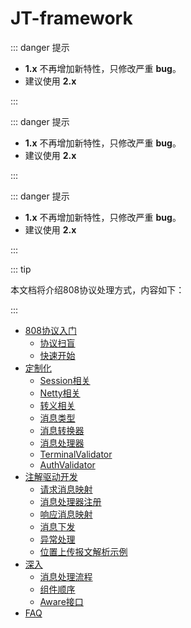 # JT-framework

::: danger 提示

- **1.x** 不再增加新特性，只修改严重 **bug**。
- 建议使用 **2.x**

:::

::: danger 提示

- **1.x** 不再增加新特性，只修改严重 **bug**。
- 建议使用 **2.x**

:::

::: danger 提示

- **1.x** 不再增加新特性，只修改严重 **bug**。
- 建议使用 **2.x**

:::

::: tip

本文档将介绍808协议处理方式，内容如下：

:::

- [808协议入门](docs/v1/jt-808/guide/basic)
    - [协议扫盲](docs/v1/jt-808/guide/basic/protocol-introduction.md)
    - [快速开始](docs/v1/jt-808/guide/basic/quick-start.md)
- [定制化](./customization/)
    - [Session相关](docs/v1/jt-808/guide/customization/session-config.md)
    - [Netty相关](docs/v1/jt-808/guide/customization/netty-config.md)
    - [转义相关](docs/v1/jt-808/guide/customization/escape-config.md)
    - [消息类型](docs/v1/jt-808/guide/customization/msg-type-config.md)
    - [消息转换器](docs/v1/jt-808/guide/customization/msg-converter-config.md)
    - [消息处理器](docs/v1/jt-808/guide/customization/msg-handler-config.md)
    - [TerminalValidator](docs/v1/jt-808/guide/customization/terminal-validator-config.md)
    - [AuthValidator](docs/v1/jt-808/guide/customization/auth-validator-config.md)
- [注解驱动开发](docs/v1/jt-808/guide/annotation-based-dev)
    - [请求消息映射](docs/v1/jt-808/guide/annotation-based-dev/req-msg-mapping.md)
    - [消息处理器注册](docs/v1/jt-808/guide/annotation-based-dev/msg-handler-register.md)
    - [响应消息映射](docs/v1/jt-808/guide/annotation-based-dev/resp-msg-mapping.md)
    - [消息下发](docs/v1/jt-808/guide/annotation-based-dev/msg-push.md)
    - [异常处理](docs/v1/jt-808/guide/annotation-based-dev/exception-handler.md)
    - [位置上传报文解析示例](docs/v1/jt-808/guide/annotation-based-dev/location-msg-parse-demo.md)
- [深入](docs/v1/jt-808/guide/more)
    - [消息处理流程](docs/v1/jt-808/guide/more/design-of-msg-processing.md)
    - [组件顺序](docs/v1/jt-808/guide/more/component-order.md)
    - [Aware接口](docs/v1/jt-808/guide/more/aware-interface.md)
- [FAQ](docs/v1/jt-808/guide/FAQ)
